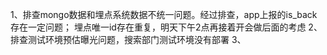 1、排查mongo数据和埋点系统数据不统一问题。经过排查，app上报的is_back存在一定问题；
埋点唯一id存在重复，明天下午2点再接着开会做后面的考虑
2、排查测试环境预估曝光问题，搜索部门测试环境没有部署
3、